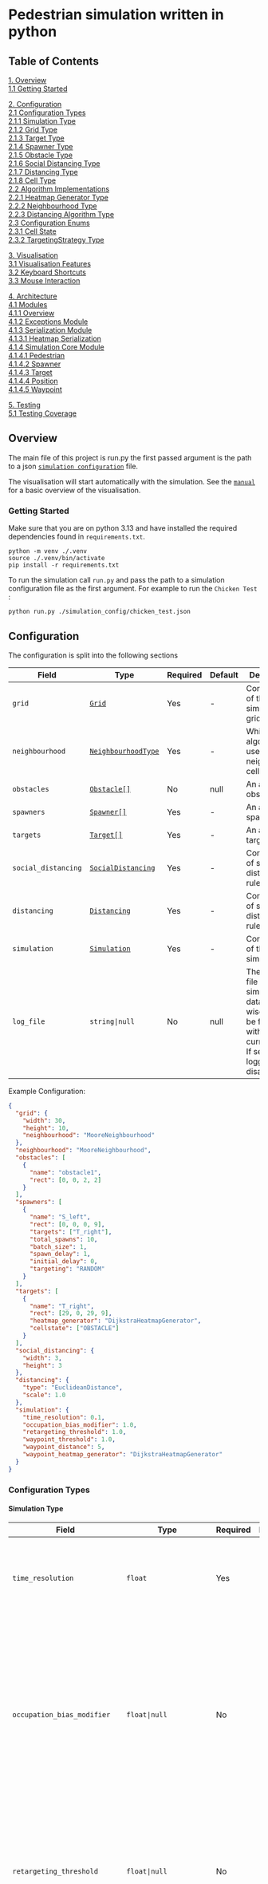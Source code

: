 # Pedestrian simulation written in python

## Table of Contents

[1. Overview](#section/overview) \
[1.1 Getting Started](#overview/getting-started)

[2. Configuration](#section/configuration) \
[2.1 Configuration Types](#configuration/types) \
[2.1.1 Simulation Type](#configuration/types) \
[2.1.2 Grid Type](#configuration/types/grid-type) \
[2.1.3 Target Type](#configuration/types/target-type) \
[2.1.4 Spawner Type](#configuration/types/spawner-type) \
[2.1.5 Obstacle Type](#configuration/types/obstacle-type) \
[2.1.6 Social Distancing Type](#configuration/types/social-distancing-type) \
[2.1.7 Distancing Type](#configuration/types/distancing-type) \
[2.1.8 Cell Type](#configuration/types/cell-type) \
[2.2 Algorithm Implementations](#configuration/implementations) \
[2.2.1 Heatmap Generator Type](#configuration/implementations/heatmap-generator-type) \
[2.2.2 Neighbourhood Type](#configuration/implementations/neighbourhood-type) \
[2.2.3 Distancing Algorithm Type](#configuration/implementations/distancing-algorithm-type) \
[2.3 Configuration Enums](#configuration/enums) \
[2.3.1 Cell State](#configuration/enums/cell-state) \
[2.3.2 TargetingStrategy Type](#configuration/enums/targeting-type)

[3. Visualisation](#section/visualisation) \
[3.1 Visualisation Features](#visualisation/features) \
[3.2 Keyboard Shortcuts](#visualisation/keyboard-shortcuts) \
[3.3 Mouse Interaction](#visualisation/mouse-interaction)

[4. Architecture](#architecture) \
[4.1 Modules](#architecture/modules) \
[4.1.1 Overview](#architecture/overview) \
[4.1.2 Exceptions Module](#architecture/exceptions) \
[4.1.3 Serialization Module](#architecture/serialization) \
[4.1.3.1 Heatmap Serialization](#architecture/serialization/heatmap) \
[4.1.4 Simulation Core Module](#architecture/simulation/core) \
[4.1.4.1 Pedestrian](#architecture/simulation/core/pedestrian) \
[4.1.4.2 Spawner](#architecture/simulation/core/spawner) \
[4.1.4.3 Target](#architecture/simulation/core/target) \
[4.1.4.4 Position](#architecture/simulation/core/position) \
[4.1.4.5 Waypoint](#architecture/simulation/core/waypoint)

[5. Testing](#section/testing) \
[5.1 Testing Coverage](#testing/coverage)


<h2 id="section/overview"> Overview</h2>

The main file of this project is run.py the first passed argument is the path to a json [
`simulation configuration`](#section/configuration) file.

The visualisation will start automatically with the simulation. See the [`manual`](#section/visualisation) for a basic
overview of the visualisation.

<h3 id="overview/getting-started">Getting Started</h3>

Make sure that you are on python 3.13 and have installed the required dependencies found in `requirements.txt`.

```shell
python -m venv ./.venv
source ./.venv/bin/activate
pip install -r requirements.txt
```

To run the simulation call `run.py` and pass the path to a simulation configuration file as the first argument.
For example to run the `Chicken Test` :

```shell
python run.py ./simulation_config/chicken_test.json
```

<h2 id="section/configuration"> Configuration</h2>

The configuration is split into the following sections

| Field               | Type                                                                     | Required | Default | Description                                                                                                                                 |
|---------------------|--------------------------------------------------------------------------|----------|---------|---------------------------------------------------------------------------------------------------------------------------------------------|
| `grid`              | [`Grid`](#configuration/types/grid-type)                                 | Yes      | -       | Configuration of the simulation grid                                                                                                        |
| `neighbourhood`     | [`NeighbourhoodType`](#configuration/implementations/neighbourhood-type) | Yes      | -       | Which algorithm to use to get neighbouring cells                                                                                            |
| `obstacles`         | [`Obstacle[]`](#configuration/types/obstacle-type)                       | No       | null    | An array of obstacles                                                                                                                       |
| `spawners`          | [`Spawner[]`](#configuration/types/spawner-type)                         | Yes      | -       | An array of spawners                                                                                                                        |
| `targets`           | [`Target[]`](#configuration/types/target-type)                           | Yes      | -       | An array of target cells                                                                                                                    |
| `social_distancing` | [`SocialDistancing`](#configuration/types/social-distancing-type)        | Yes      | -       | Configuration of social distancing rules                                                                                                    |
| `distancing`        | [`Distancing`](#configuration/types/distancing-type)                     | Yes      | -       | Configuration of social distancing rules                                                                                                    |
| `simulation`        | [`Simulation`](#configuration/types/simulation-type)                     | Yes      | -       | Configuration of the simulation                                                                                                             |
| `log_file`          | `string\|null`                                                           | No       | null    | The path to a file to log the simulation data step-wise. `{0}` will be formated with the current date. If set to `null` logging is disabled |

Example Configuration:

```json
{
  "grid": {
    "width": 30,
    "height": 10,
    "neighbourhood": "MooreNeighbourhood"
  },
  "neighbourhood": "MooreNeighbourhood",
  "obstacles": [
    {
      "name": "obstacle1",
      "rect": [0, 0, 2, 2]
    }
  ],
  "spawners": [
    {
      "name": "S_left",
      "rect": [0, 0, 0, 9],
      "targets": ["T_right"],
      "total_spawns": 10,
      "batch_size": 1,
      "spawn_delay": 1,
      "initial_delay": 0,
      "targeting": "RANDOM"
    }
  ],
  "targets": [
    {
      "name": "T_right",
      "rect": [29, 0, 29, 9],
      "heatmap_generator": "DijkstraHeatmapGenerator",
      "cellstate": ["OBSTACLE"]
    }
  ],
  "social_distancing": {
    "width": 3,
    "height": 3
  },
  "distancing": {
    "type": "EuclideanDistance",
    "scale": 1.0
  },
  "simulation": {
    "time_resolution": 0.1,
    "occupation_bias_modifier": 1.0,
    "retargeting_threshold": 1.0,
    "waypoint_threshold": 1.0,
    "waypoint_distance": 5,
    "waypoint_heatmap_generator": "DijkstraHeatmapGenerator"
  }
}
```

<h3 id="configuration/types">Configuration Types</h3>

<h4 id="configuration/types/simulation-type">Simulation Type</h4>

| Field                        | Type                                                                            | Required | Default | Description                                                                                                                                                                                                               |
|------------------------------|---------------------------------------------------------------------------------|----------|---------|---------------------------------------------------------------------------------------------------------------------------------------------------------------------------------------------------------------------------|
| `time_resolution`            | `float`                                                                         | Yes      | -       | The minimum amount of time between simulation steps in seconds                                                                                                                                                            |
| `occupation_bias_modifier`   | `float\|null`                                                                   | No       | 1.0     | A factor which is multiplied with the occupation bias of a cell higher values mean the cell is less favourable as a next target. If set to `null` pedestrians cannot target cells which are `OCCUPIED`                    |
| `retargeting_threshold`      | `float\|null`                                                                   | No       | -1.0    | The threshold in virtual moved meters at which a pedestrian will retarget to another cell which is not occupied                                                                                                           |
| `waypoint_threshold`         | `float\|null`                                                                   | No       | -       | The threshold in virtual moved meters at which a pedestrian will retarget to a waypoint. Waypoints are a cheaper alternative to recalculating the target heatmap each simulation tick. Set to `null` to disable Waypoints |
| `waypoint_distance`          | `int`                                                                           | No*      | -       | The depth for pathfinding to select a waypoint                                                                                                                                                                            |
| `waypoint_heatmap_generator` | [`HeatmapGeneratorType`](#configuration/implementations/heatmap-generator-type) | No*      | -       | The type of heatmap generator to use for pathfinding to a waypoint, cellstate will be set to `[OBSTACLE]`                                                                                                                 |

*Only if `waypoint_threshold` is set

Example Simulation Configuration:

```json
{
  "time_resolution": 0.1,
  "occupation_bias_modifier": 1.0,
  "retargeting_threshold": 1.0,
  "waypoint_threshold": 1.0,
  "waypoint_distance": 5,
  "waypoint_heatmap_generator": "DijkstraHeatmapGenerator"
}
```

<h4 id="configuration/types/grid-type">Grid Type</h4>

| Field           | Type                                                                     | Required | Default | Description                                      |
|-----------------|--------------------------------------------------------------------------|----------|---------|--------------------------------------------------|
| `width`         | `int`                                                                    | Yes      | -       | The width of the simulation grid                 |
| `height`        | `int`                                                                    | Yes      | -       | The height of the simulation grid                |
| `neighbourhood` | [`NeighbourhoodType`](#configuration/implementations/neighbourhood-type) | Yes      | -       | Which algorithm to use to get neighbouring cells |

<h4 id="configuration/types/target-type">Target Type</h4>

| Field               | Type                                                                            | Required | Default      | Description                                                                                                                                                                                                                                       |
|---------------------|---------------------------------------------------------------------------------|----------|--------------|---------------------------------------------------------------------------------------------------------------------------------------------------------------------------------------------------------------------------------------------------|
| `name`              | `string`                                                                        | Yes      | -            | A unique name of the target                                                                                                                                                                                                                       |
| `rect`              | `int[]`                                                                         | No*      | -            | An array with exactly 4 entries `[x1, y1, x2, y2]` which spans an rectangle betwen `(x1, y1)` and `(x2, y2)`                                                                                                                                      |
| `cells`             | [`Cell[]`](#configuration/types/cell-type)                                      | No*      | -            | An array of cells that are part of the obstacle. Each cell is represented by a single integer.                                                                                                                                                    |
| `cellstate`         | [`CellState[]`](#configuration/enums/cell-state)                                | No       | `[OBSTACLE]` | A list of [`CellState`](#configuration/enums/cell-state) which are considered blocked by the pathfinding algorithm. Pathfinding only gets updated each simulation step if any of the [`CellState`](#configuration/enums/cell-state) is not static |
| `heatmap_generator` | [`HeatmapGeneratorType`](#configuration/implementations/heatmap-generator-type) | Yes      | -            | The type of heatmap generator to use for pathfinding for this target                                                                                                                                                                              |

*either `rect` or `cells` must be present

Example Target Configuration with `rect`:

```json
{
  "name": "T_right",
  "rect": [29, 0, 29, 9],
  "heatmap_generator": "DijkstraHeatmapGenerator",
  "cellstate": ["OBSTACLE"]
}
```

<h4 id="configuration/types/spawner-type">Spawner Type</h4>

| Field           | Type                                                   | Required | Default  | Description                                                                                                  |
|-----------------|--------------------------------------------------------|----------|----------|--------------------------------------------------------------------------------------------------------------|
| `name`          | `string`                                               | Yes      | -        | A unique name of the spawner                                                                                 |
| `rect`          | `int[]`                                                | No*      | -        | An array with exactly 4 entries `[x1, y1, x2, y2]` which spans an rectangle betwen `(x1, y1)` and `(x2, y2)` |
| `cells`         | [`Cell[]`](#configuration/types/cell-type)             | No*      | -        | An array of cells that are part of the obstacle. Each cell is represented by a single integer.               |
| `targets`       | `str[]`                                                | Yes      | -        | An array of target names that the pedestrians spawned by this spawner can walk to                            |
| `total_spawns`  | `int\|null`                                            | Yes      | -        | The total number of pedestrians to spawn. Use `null` for unlimited spawning                                  |
| `batch_size`    | `int`                                                  | Yes      | -        | The maximum amount of pedestrians to spawn in each spawn attempt                                             |
| `spawn_delay`   | `float`                                                | Yes      | -        | The delay in seconds between each spawn attempt                                                              |
| `initial_delay` | `float`                                                | Yes      | -        | The delay in seconds before the first spawn attempt after the simulation started                             |
| `targeting`     | [`TargetingType`](#configuration/enums/targeting-type) | No       | `RANDOM` | How to pick a target for a newly spawned pedestrian                                                          |

*either `rect` or `cells` must be present

Example Spawner Configuration with `rect`:

```json
{
  "name": "S_left",
  "rect": [0, 0, 0, 9],
  "targets": ["T_right"],
  "total_spawns": 10,
  "batch_size": 1,
  "spawn_delay": 1,
  "initial_delay": 0,
  "targeting": "RANDOM"
}
```

<h4 id="configuration/types/obstacle-type">Obstacle Type</h4>

| Field   | Type                                       | Required | Default | Description                                                                                                  |
|---------|--------------------------------------------|----------|---------|--------------------------------------------------------------------------------------------------------------|
| `name`  | `string`                                   | Yes      | -       | A unique name of the obstacle                                                                                |
| `rect`  | `int[]`                                    | No*      | -       | An array with exactly 4 entries `[x1, y1, x2, y2]` which spans an rectangle betwen `(x1, y1)` and `(x2, y2)` |
| `cells` | [`Cell[]`](#configuration/types/cell-type) | No*      | -       | An array of cells that are part of the obstacle. Each cell is represented by a single integer.               |

*either `rect` or `cells` must be present

Example Obstacle Configuration with `rect`:

```json
{
  "name": "obstacle1",
  "rect": [0, 0, 2, 2]
}
```

Example Obstacle Configuration with `cells`:

```json
{
  "name": "obstacle1",
  "cells": [[0, 0], [1, 0], [2, 0], [0, 1], [2, 1], [0, 2], [1, 2], [2, 2]]
}
```

<h4 id="configuration/types/social-distancing-type">Social Distancing Type</h4>

| Field    | Type  | Required | Default | Description                              |
|----------|-------|----------|---------|------------------------------------------|
| `width`  | `int` | Yes      | -       | The width for social distancing formula  |
| `height` | `int` | Yes      | -       | The height for social distancing formula |

Example Social Distancing Configuration:

```json
{
  "width": 3,
  "height": 3
}
```

The social distancing formula is defined as follows:
$$
\begin{cases}
\text{repulsion} = height * \exp{\frac{1}{(\text{distance}/{width})^2 - 1}} & \text{if |distance|} < width \\
\text{repulsion} = 0 & \text{otherwise}
\end{cases}
$$

<h4 id="configuration/types/distancing-type">Distancing Type</h4>

| Field   | Type                                                                         | Required | Default | Description                                  |
|---------|------------------------------------------------------------------------------|----------|---------|----------------------------------------------|
| `type`  | [`DistancingType`](#configuration/implementations/distancing-algorithm-type) | Yes      | -       | The type of social distancing to apply       |
| `scale` | `float`                                                                      | Yes      | -       | The distance in meters of two adjacent cells |

Example Distancing Configuration:

```json
{
  "type": "EuclideanDistance",
  "scale": 1.0
}
```

<h4 id="configuration/types/cell-type">Cell Type</h4>
A cell is an `int[]` with exactly 2 entries `[x, y]` which represent the zero based x and y coordinates of the cell on
the grid. `[0, 0]` is the top left corner of the grid.

| Index | Type  | Required | Default | Description                    |
|-------|-------|----------|---------|--------------------------------|
| `[0]` | `int` | Yes      | -       | The `x` coordinate of the cell |
| `[1]` | `int` | Yes      | -       | The `y` coordinate of the cell |

<h3 id="configuration/implementations">Algorithm Implementations</h3>

Different implementations of algorithms needed in the simulation can be selected by the following names:

<h4 id="configuration/implementations/heatmap-generator-type">Heatmap Generator Type</h4>

| Name                           | Description                                              |
|--------------------------------|----------------------------------------------------------|
| `DijkstraHeatmapGenerator`     | Use Dijkstra's algorithm to generate the heatmap.        |
| `FastMarchingHeatmapGenerator` | Use the Fast Marching algorithm to generate the heatmap. |

<h4 id="configuration/implementations/neighbourhood-type">Neighbourhood Type</h4>

| Name                   | Description                                           |
|------------------------|-------------------------------------------------------|
| `NeumannNeighbourhood` | The four cells directly adjacent to the current cell  |
| `MooreNeighbourhood`   | The eight cells directly adjacent to the current cell |

<h4 id="configuration/implementations/distancing-algorithm-type">Distancing Algorithm Type</h4>

| Name                | Description                              |
|---------------------|------------------------------------------|
| `EuclideanDistance` | The Euclidean distance between two cells |
| `TaxiDistance`      | The Manhattan distance between two cells |

### Configuration Enums

<h3 id="configuration/enums">Configuration Enums</h3>

Different enums are used throughout the configuration to select from a predefined set of values.

<h4 id="configuration/enums/cell-state">Cell State</h4>

| Name       | Is Static | Description                                     |
|------------|-----------|-------------------------------------------------|
| `FREE`     | Yes       | The cell is free to walk on.                    |
| `OBSTACLE` | Yes       | The cell is blocked by an obstacle.             |
| `OCCUPIED` | No        | The cell is currently occupied by a pedestrian. |     

<h4 id="configuration/enums/targeting-type">TargetingStrategy Type</h4>

| Name       | Description                                                                                                            |
|------------|------------------------------------------------------------------------------------------------------------------------|
| `RANDOM`   | Pick a random target from the `targets` array                                                                          |
| `CLOSEST`  | Pick the target that is closest to the spawner. If multiple targets are equally close, pick the first one in the list  |
| `FURTHEST` | Pick the target that is furthest from the spawner. If multiple targets are equally far, pick the first one in the list |

<h2 id="section/visualisation"> Visualisation </h2>

The visualisation runs in realtime and consists of different toggable layers called [
`features`](#visualisation/features). Additionally to the buttons on the top of the window, the following keyboard
shortcuts are available as well:

<h3 id="visualisation/features">Visualisation Features</h3>

| Name            | Z-Index* | Description                                                                                                                                                                     |
|-----------------|----------|---------------------------------------------------------------------------------------------------------------------------------------------------------------------------------|
| `TargetHeatmap` | 0        | Renders the heatmap of the selected target and social distancing heatmap                                                                                                        |
| `Spawner`       | 1        | Renders the spawners and their spawn cells                                                                                                                                      |
| `Target`        | 2        | Renders the target cells and their target cells                                                                                                                                 |
| `Grid`          | 3        | Renders the base grid, obstacles and grid lines                                                                                                                                 |
| `Path`          | 4        | Renders the path of the selected pedestrian                                                                                                                                     | 
| `Waypoint`      | 5        | Renders all waypoints and a line connecting them to their associated pedestrian                                                                                                 |
| `Pedestrian`    | 6        | Renders all pedestrians, their headed direction, their target cell and information. Inner color is the same as its spawners color and outline has the same color as it's target |
| `Info`          | 7        | Renders the current simulation time, step count, current fps and the amount of pedestrians in the grid                                                                          |

*Order of the rendering, lower layers are rendered first meaning they can get covered by higher layers

<h3 id="visualisation/keyboard-shortcuts">Keyboard Shortcuts</h3>

| Combination   | Description                                                                                          |
|---------------|------------------------------------------------------------------------------------------------------|
| `h`           | Toggle the heatmap visualisation feature                                                             |
| `s`           | Toggle the spawner visualisation feature                                                             |
| `t`           | Toggle the target visualisation feature                                                              |
| `g`           | Toggle the grid visualisation feature                                                                |
| `p`           | Toggle the pedestrian visualisation feature                                                          |
| `i`           | Toggle the info visualisation feature                                                                |
| `d`           | Toggle social distancing rendering in heatmap visualisation feature                                  |
| `r`           | Toggle the path visualisation feature                                                                |
| `l`           | Toggle rendering of the grid lines in the grid visualisation feature                                 |
| `w`           | Toggle rendering of the waypoints visualisation feature                                              |
| `n`           | Toggle rendering of object names in all visualisation feature                                        |
| `p` + `SHIFT` | Toggle rendering of pedestrian detail text in pedestrian visualisation feature                       |
| `p` + `CTRL`  | Toggle rendering of line pointing to the pedestrians target cell in pedestrian visualisation feature |
| `w` + `SHIFT` | Toggle rendering of line between pedestrian and it's waypoint in pedestrian visualisation feature    |
| `Space`       | Toggle running of the simulation                                                                     |
| `Arrow Up`    | Select previous pedestrian path in pedestrian visualisation feature                                  |
| `Arrow Down`  | Select next pedestrian path in pedestrian visualisation feature                                      |
| `Arrow Left`  | Select previous target in heatmap visualisation feature                                              |
| `Arrow Right` | Select next target in heatmap visualisation feature                                                  |

<h3 id="visualisation/mouse-interaction">Mouse Interaction</h3>

| Action       | Target     | Description                                                                      |
|--------------|------------|----------------------------------------------------------------------------------|
| `Left Click` | Pedestrian | Select the pedestrian and show it's path in the pedestrian visualisation feature |
| `Left Click` | Target     | Select the target and show it's heatmap in the heatmap visualisation feature     |

## Architecture

The architecture is divided into different [`modules`](#architecture/modules), each module is responsible for a specific
aspect of the
simulation.

<h3 id="architecture/modules">Modules</h3>

| Path                                                | Description                                                                                                                         |
|-----------------------------------------------------|-------------------------------------------------------------------------------------------------------------------------------------|
| [`exceptions`](#architecture/exceptions)            | Contains custom exceptions for the simulation                                                                                       |
| [`serialization`](#architecture/serialization)      | Contains the interfaces and logic for serializing and deserializing the states of simulation objects for logging                    |
| [ `simulation/core`](#architecture/simulation/core) | Contains the core simulation logic, such as the simulation loop, pedestrian movement and pathfinding as well as the core components |
| `simulation/heatmaps`                               | Contains the heatmap generation logic, such as Dijkstra's algorithm and the Fast Marching algorithm                                 |
| `simulation/heatmaps/distancing`                    | Contains different algorithms for distance calculation between two cells                                                            |
| `simulation/neighbourhood`                          | Contains different algorithms for getting neighbouring cells                                                                        |
| `simulation_config`                                 | Contains the logic for parsing the simulation configuration from a json file                                                        |
| `visualisation`                                     | Contains the logic for the visualisation of the simulation                                                                          |
| `visualisation/features`                            | Contains the different visualisation features and their logic                                                                       |
| `utils`                                             | Contains utility functions used throughout the simulation                                                                           |

<h4 id="architecture/overview">Overview over all classes and their inheritance</h4>

<img src=".docs/module_class_overview.png" alt="Class Diagram" width="100%"/>

<h4 id="architecture/exceptions">Exceptions Module</h4>

This module contains `SimulationError` and an enum of applicable error codes.

| File                       | Description                                                  |
|----------------------------|--------------------------------------------------------------|
| `simulation_error.py`      | Contains the `SimulationError` class                         |
| `simulation_error_code.py` | Contains the `SimulationErrorCode` enum with all error codes |

The `SimulationError` class is a custom exception class that takes an error code and a dictionary as context. The error
message is derived from the error code and the context is used to enrich the error message with additional information.

<h4 id="architecture/serialization">Serialization Module</h4>

| File              | Description                                                                                       |
|-------------------|---------------------------------------------------------------------------------------------------|
| `serializer.py`   | Contains the logic for serializing and deserializing the states of simulation objects for logging |
| `serializable.py` | Contains the abstract base class for objects that can be serialized and deserialized              |

Serialization is done by inheriting the `Serializable` base class and implementing the `get_serialization_data` and
`get_identifier` methods. The `Serializer` class can then be used to serialize and deserialize the objects.
`get_serialization_data` should return a dictionary with string key and value which is either a `primitive`, an `array`
or a `Serializable` with the data that should be serialized and `get_identifier` should return a unique identifier for
the object.
This dictionary is then traversed recursively and all `Serializable` objects are replaced with the result of their
`get_serialization_data` method.

<h5 id="architecture/serialization/heatmap">Heatmap Serialization</h5>

Heatmaps are serialized as binary data and afterward encoded in base64 to save space in the log file.
The 2D heatmap is indexed as a 1D array, the index of the 1D array is calculated as `y * width + x`.

| Field  | Offset | Size                      | Type      | Endianess | Description               |
|--------|--------|---------------------------|-----------|-----------|---------------------------|
| width  | 0x00   | 0x04                      | uint32    | little    | The width of the heatmap  |
| height | 0x04   | 0x04                      | uint32    | little    | The height of the heatmap |
| data   | 0x08   | 0x08 * `width` * `height` | float64[] | little    | The heatmap data          |

<h4 id="architecture/simulation/core">Simulation Core Module</h4>

This module contains the core simulation logic, such as the simulation loop and core classes

| File                                                        | Description                                                                                                                                                                                                                                                                |
|-------------------------------------------------------------|----------------------------------------------------------------------------------------------------------------------------------------------------------------------------------------------------------------------------------------------------------------------------|
| `cell.py`                                                   | Contains the `Cell` class which represents a cell on the grid                                                                                                                                                                                                              |
| `cell_state.py`                                             | Contains the `CellState` enum which represents the state of a cell on the grid                                                                                                                                                                                             |
| `grid_base.py`                                              | Contains the `GridBase[T]` class which is an abstract base class for all 2D grids. It contains logic to index the internal 1D array and to check if something is in bounds                                                                                                 |
| [`pedestrian.py`](#architecture/simulation/core/pedestrian) | Contains the `Pedestrian` class which contains fields and logic to handle pedestrians                                                                                                                                                                                      |
| `position.py`                                               | Contains the abstract `Position` class which is inherited by anything which has a position on the simulation grid. Also offers methods to compare different implementations of `Position` only by `x` and `y` coordinate                                                   |
| `simulation.py`                                             | Contains the `Simulation` class which represents the complete simulation and core loop of the simulation                                                                                                                                                                   |
| `spawner.py`                                                | Contains the `Spawner` class which handles the logic for [`Pedestrian`](#architecture/simulation/core/pedestrian) creation                                                                                                                                                 |
| `target.py`                                                 | Contains the `Target` class which represents a target a [`Pedestrian`](#architecture/simulation/core/pedestrian) can walk to and exit the simulation. This class contains all cells which belong to the target and handles the generation of it's navigation heatmap       |
| `targeting_strategy`                                        | Contains the [`TargetingStrategy`](#configuration/enums/targeting-type) enum                                                                                                                                                                                               |
| `waypoint.py`                                               | Contains the `Waypoint` class which represents a waypoint a [`Pedestrian`](#architecture/simulation/core/pedestrian) can walk to and exit the simulation. This class contains the cell where the waypoint is located and handles the generation of it's navigation heatmap |

<h5 id="architecture/simulation/core/pedestrian">Pedestrian</h5>

The [`Pedestrian`](#architecture/simulation/core/pedestrian) class handles the tracking of a single pedestrians.
Pedestrians have an `update` method which should be called every simulation tick. The `can_move` method checks if the
pedestrian can move to it's current target cell including bookkeeping of the moved distance to handle different walking
speeds. Once a pedestrian `can_move` returns `True` the `move` method to update the pedestrians state, the cell has to
be updated by the simulation itself since the pedestrian only modifies it's own state. Bookkeeping of movement speed
works by calculating the distance to it's target cell and storing it in `_current_distance`. Every update the
`time_delta` is multiplied by the pedestrians `_current_speed` and subtracted from `_current_distance`. Once
`_current_distance` reaches 0 the pedestrian can move upon it's target cell if the cell is free. `_current_distance` can
become negative to signal for how long a pedestrian has been stuck. Pedestrians are updated in order of their
`_current_distance` where the ones with the lowest value get updated first

<h5 id="architecture/simulation/core/spawner">Spawner</h5>

The [`Spawner`](#architecture/simulation/core/spawner) class handles the spawning of pedestrians. The `update` method
should be called every simulation tick. It yields a list of newly created pedestrians which have to be added to the
simulation. It also chooses a target for the pedestrian and it's optimal walking speed by sampling from
a [normal distribution](#architecture/utils/clipped_normal_distribution) with mean 1.34 m/s and standard deviation 0.26
m/s. It's value is taken absolutely (to prevent negative speeds) and clipped to a range between 0.69 and 2.45 as
suggested
by [Similar Normal Distribution of Pedestrian Speeds at Signalized Intersection Crosswalks](https://ieeexplore.ieee.org/document/6977742).
Spawning happens in batches where the size is the minimum of `batch_size` and the count of free spawn cells.

<h5 id="architecture/simulation/core/target">Target</h5>

The [`Target`](#architecture/simulation/core/target) class handles the generation of the navigation heatmap for the
target. The heatmap is generated by the selected [
`HeatmapGenerator`](#configuration/implementations/heatmap-generator-type) and is
updated either at the beginning of the simulation or every simulation tick if it also considers [
`OCCUPIED`](#configuration/enums/cell-state) as blocked. The heatmap is used by the pedestrians to find the shortest
path to
the target. The target also contains the cells and a method `is_inside_target` to check if a [
`Position`](#architecture/simulation/core/position) is inside of one of the target's cells.

<h5 id="architecture/simulation/core/position">Position</h5>

The [`Position`](#architecture/simulation/core/position) class is an abstract base class which is inherited by anything
which has a position on the simulation grid. It contains the `x` and `y` coordinates and a `pos_equals` method to
compare different implementations of `Position` only by `x` and `y` coordinate.

<h5 id="architecture/simulation/core/waypoint">Waypoint</h5>

The [`Waypoint`](#architecture/simulation/core/waypoint) class handles the generation of the navigation heatmap for the
waypoint. The heatmap is generated by the selected [
`HeatmapGenerator`](#configuration/implementations/heatmap-generator-type) and is
updated either at the beginning of the simulation or every simulation tick if it also considers [
`OCCUPIED`](#configuration/enums/cell-state) as blocked. The waypoint is used by the pedestrians to find the shortest
path to
the waypoint. The waypoint also contains the cell and a method `is_inside_waypoint` to check if a [
`Position`](#architecture/simulation/core/position) is inside of the waypoint's cell. A waypoint is only created when
the simulations `waypoint_threshold` is set and the pedestrian couldn't move for longer than the threshold. A [
`Waypoint`](#architecture/simulation/core/waypoint) is a cheaper alternative to updating the navigation heatmaps of each
target each ticks in respect of all pedestrians. It works by generating a Heatmap with djisktras algorithm with respect
to all pedestrians. It then pathfinds for a given depth (`waypoint_distance`) starting at the pedestrians current
location towards it's target. Once a pedestrian has a set [`Waypoint`](#architecture/simulation/core/waypoint) it will
first walk to it's waypoint before continuing to it's original target. Waypoints mainly should prevent pedestrians
getting stuck in narrow corridors.

<h2 id="section/testing">Testing</h2>

The project is tested with `pytest`. The tests are located in the `tests` directory and can be run with the following
Currently the tests only cover the core components of the simulations and parts of it's logic due to time constraints.

```shell
pytest tests
```

<h3 id="testing/coverage">Testing Coverage</h3>

All no mentioned modules aren't covered at all.

| Module                              | File                                     | Implemented |
|-------------------------------------|------------------------------------------|-------------|
| `simulation/core`                   | `cell.py`                                | Yes         |
| `simulation/core`                   | `cell_state.py`                          | Yes         |
| `simulation/core`                   | `grid_base.py`                           | Yes         |
| `simulation/core`                   | `pedestrian.py`                          | Yes         |
| `simulation/core`                   | `position.py`                            | Yes         |
| `simulation/core`                   | `simulation.py`                          | No          |
| `simulation/core`                   | `simulation_grid.py`                     | Yes         |
| `simulation/core`                   | `spawner.py`                             | Yes         |
| `simulation/core`                   | `target.py`                              | Yes         |
| `simulation/core`                   | `waypoint.py`                            | No          |
| `simulation/core`                   | `targeting_strategy.py`                  | No          |
| `simulation/heatmaps`               | `dijkstra_heatmap_generator.py`          | Yes         |
| `simulation/heatmaps`               | `fast_marching_heatmap_generator.py`     | Yes         |
| `simulation/heatmaps`               | `social_distancing_heatmap_generator.py` | Yes         |
| `simulation/heatmaps`               | `pathfinding_queue.py`                   | No          |
| `simulation/heatmaps`               | `heatmap.py`                             | No          |
| `simulation/heatmaps`               | `heatmap_generator_base.py`              | No          |
| `simulation/heatmaps/neighbourhood` | `neumann_neighbourhood.py`               | Yes         |
| `simulation/heatmaps/neighbourhood` | `moore_neighbourhood.py`                 | Yes         |
| `simulation/heatmaps/neighbourhood` | `base_neighbourhood.py`                  | No          |
| `simulation/heatmaps/distancing`    | `euclidean_distance.py`                  | Yes         |
| `simulation/heatmaps/distancing`    | `taxi_distance.py`                       | Yes         |
| `simulation/heatmaps/distancing`    | `base_distance`                          | No          |
